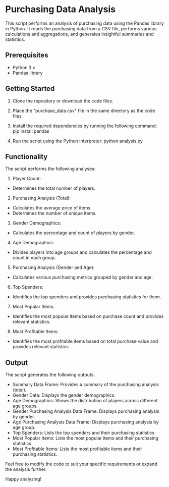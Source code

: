 # Purchasing Data Analysis

This script performs an analysis of purchasing data using the Pandas library in Python. 
It reads the purchasing data from a CSV file, performs various calculations and aggregations, and generates insightful summaries and statistics.

## Prerequisites

- Python 3.x
- Pandas library

## Getting Started

1. Clone the repository or download the code files.
2. Place the "purchase_data.csv" file in the same directory as the code files.
3. Install the required dependencies by running the following command:
pip install pandas

4. Run the script using the Python interpreter:
python analysis.py


## Functionality

The script performs the following analyses:

1. Player Count:
- Determines the total number of players.

2. Purchasing Analysis (Total):
- Calculates the average price of items.
- Determines the number of unique items.

3. Gender Demographics:
- Calculates the percentage and count of players by gender.

4. Age Demographics:
- Divides players into age groups and calculates the percentage and count in each group.

5. Purchasing Analysis (Gender and Age):
- Calculates various purchasing metrics grouped by gender and age.

6. Top Spenders:
- Identifies the top spenders and provides purchasing statistics for them.

7. Most Popular Items:
- Identifies the most popular items based on purchase count and provides relevant statistics.

8. Most Profitable Items:
- Identifies the most profitable items based on total purchase value and provides relevant statistics.

## Output

The script generates the following outputs:

- Summary Data Frame: Provides a summary of the purchasing analysis (total).
- Gender Data: Displays the gender demographics.
- Age Demographics: Shows the distribution of players across different age groups.
- Gender Purchasing Analysis Data Frame: Displays purchasing analysis by gender.
- Age Purchasing Analysis Data Frame: Displays purchasing analysis by age group.
- Top Spenders: Lists the top spenders and their purchasing statistics.
- Most Popular Items: Lists the most popular items and their purchasing statistics.
- Most Profitable Items: Lists the most profitable items and their purchasing statistics.

Feel free to modify the code to suit your specific requirements or expand the analysis further.

Happy analyzing!
